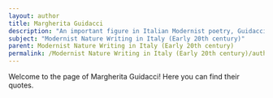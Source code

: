 ```yaml
---
layout: author
title: Margherita Guidacci
description: "An important figure in Italian Modernist poetry, Guidacci's works explore the relationship between the self and the external world, often interweaving nature with deeper existential themes."
subject: "Modernist Nature Writing in Italy (Early 20th century)"
parent: Modernist Nature Writing in Italy (Early 20th century)
permalink: /Modernist Nature Writing in Italy (Early 20th century)/authors/Margherita-Guidacci/
---
```


Welcome to the page of Margherita Guidacci! Here you can find their quotes.
